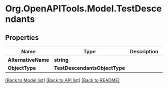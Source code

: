 # Org.OpenAPITools.Model.TestDescendants

## Properties

Name | Type | Description | Notes
------------ | ------------- | ------------- | -------------
**AlternativeName** | **string** |  | 
**ObjectType** | **TestDescendantsObjectType** |  | 

[[Back to Model list]](../README.md#documentation-for-models) [[Back to API list]](../README.md#documentation-for-api-endpoints) [[Back to README]](../README.md)

